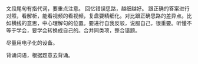 文段尾句有指代词，要重点注意。  回忆错误思路，越细越好。 跟正确的答案进行对照，看解析，能看视频的看视频，复盘要精细化。对比跟正确思路的差异点。比如横线的意思，中心理解句的位置。要进行自我反驳，说服自己，很重要。听懂不等于学会，要学会转换成自己的。合并同类项，整合错题。





尽量用电子化的设备。



背诵词语，根据题意去背诵。

